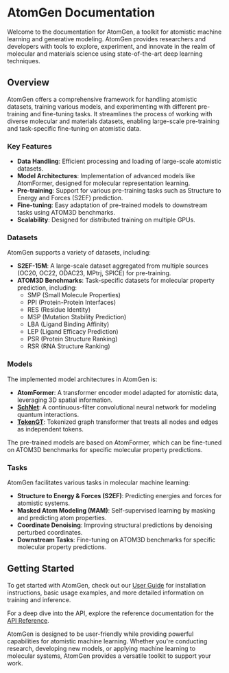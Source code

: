 # AtomGen Documentation

Welcome to the documentation for AtomGen, a toolkit for atomistic machine learning and generative modeling. AtomGen provides researchers and developers with tools to explore, experiment, and innovate in the realm of molecular and materials science using state-of-the-art deep learning techniques.

## Overview

AtomGen offers a comprehensive framework for handling atomistic datasets, training various models, and experimenting with different pre-training and fine-tuning tasks. It streamlines the process of working with diverse molecular and materials datasets, enabling large-scale pre-training and task-specific fine-tuning on atomistic data.

### Key Features

- **Data Handling**: Efficient processing and loading of large-scale atomistic datasets.
- **Model Architectures**: Implementation of advanced models like AtomFormer, designed for molecular representation learning.
- **Pre-training**: Support for various pre-training tasks such as Structure to Energy and Forces (S2EF) prediction.
- **Fine-tuning**: Easy adaptation of pre-trained models to downstream tasks using ATOM3D benchmarks.
- **Scalability**: Designed for distributed training on multiple GPUs.

### Datasets

AtomGen supports a variety of datasets, including:

- **S2EF-15M**: A large-scale dataset aggregated from multiple sources (OC20, OC22, ODAC23, MPtrj, SPICE) for pre-training.
- **ATOM3D Benchmarks**: Task-specific datasets for molecular property prediction, including:
  - SMP (Small Molecule Properties)
  - PPI (Protein-Protein Interfaces)
  - RES (Residue Identity)
  - MSP (Mutation Stability Prediction)
  - LBA (Ligand Binding Affinity)
  - LEP (Ligand Efficacy Prediction)
  - PSR (Protein Structure Ranking)
  - RSR (RNA Structure Ranking)

### Models

The implemented model architectures in AtomGen is:

- **AtomFormer**: A transformer encoder model adapted for atomistic data, leveraging 3D spatial information.
- **[SchNet](https://arxiv.org/abs/1706.08566)**: A continuous-filter convolutional neural network for modeling quantum interactions.
- **[TokenGT](https://github.com/jw9730/tokengt)**: Tokenized graph transformer that treats all nodes and edges as independent tokens.

The pre-trained models are based on AtomFormer, which can be fine-tuned on ATOM3D benchmarks for specific molecular property predictions.

### Tasks

AtomGen facilitates various tasks in molecular machine learning:

- **Structure to Energy & Forces (S2EF)**: Predicting energies and forces for atomistic systems.
- **Masked Atom Modeling (MAM)**: Self-supervised learning by masking and predicting atom properties.
- **Coordinate Denoising**: Improving structural predictions by denoising perturbed coordinates.
- **Downstream Tasks**: Fine-tuning on ATOM3D benchmarks for specific molecular property predictions.

## Getting Started

To get started with AtomGen, check out our [User Guide](user_guide.md) for installation instructions, basic usage examples, and more detailed information on training and inference.

For a deep dive into the API, explore the reference documentation for the [API Reference](api.md).

AtomGen is designed to be user-friendly while providing powerful capabilities for atomistic machine learning. Whether you're conducting research, developing new models, or applying machine learning to molecular systems, AtomGen provides a versatile toolkit to support your work.
